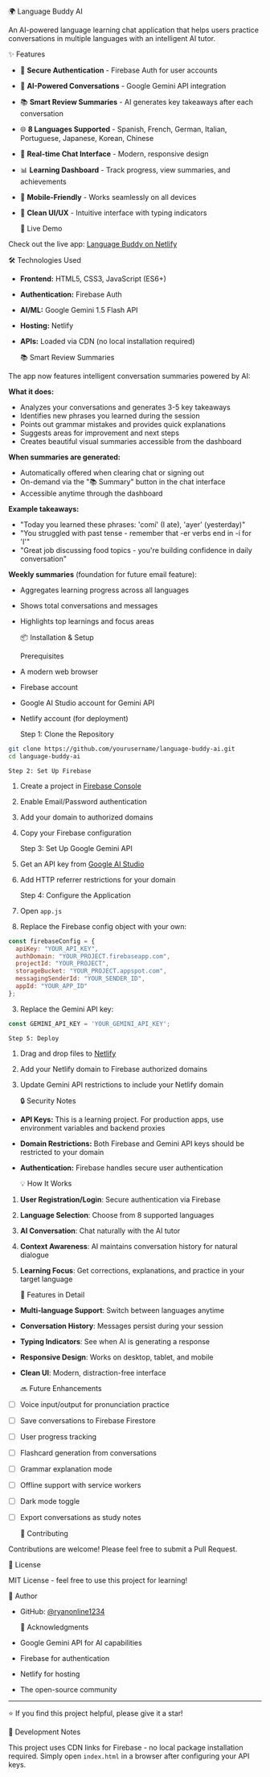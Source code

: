   🌍 Language Buddy AI

An AI-powered language learning chat application that helps users practice conversations in multiple languages with an intelligent AI tutor.

   ✨ Features

- 🔐 **Secure Authentication** - Firebase Auth for user accounts
- 🤖 **AI-Powered Conversations** - Google Gemini API integration
- 📚 **Smart Review Summaries** - AI generates key takeaways after each conversation
- 🌐 **8 Languages Supported** - Spanish, French, German, Italian, Portuguese, Japanese, Korean, Chinese
- 💬 **Real-time Chat Interface** - Modern, responsive design
- 📊 **Learning Dashboard** - Track progress, view summaries, and achievements
- 📱 **Mobile-Friendly** - Works seamlessly on all devices
- 🎨 **Clean UI/UX** - Intuitive interface with typing indicators

   🚀 Live Demo

Check out the live app: [Language Buddy on Netlify](https://ai-language-buddy.netlify.app)

   🛠️ Technologies Used

- **Frontend:** HTML5, CSS3, JavaScript (ES6+)
- **Authentication:** Firebase Auth
- **AI/ML:** Google Gemini 1.5 Flash API
- **Hosting:** Netlify
- **APIs:** Loaded via CDN (no local installation required)

   📚 Smart Review Summaries

The app now features intelligent conversation summaries powered by AI:

**What it does:**
- Analyzes your conversations and generates 3-5 key takeaways
- Identifies new phrases you learned during the session
- Points out grammar mistakes and provides quick explanations
- Suggests areas for improvement and next steps
- Creates beautiful visual summaries accessible from the dashboard

**When summaries are generated:**
- Automatically offered when clearing chat or signing out
- On-demand via the "📚 Summary" button in the chat interface
- Accessible anytime through the dashboard

**Example takeaways:**
- "Today you learned these phrases: 'comí' (I ate), 'ayer' (yesterday)"
- "You struggled with past tense - remember that -er verbs end in -í for 'I'"
- "Great job discussing food topics - you're building confidence in daily conversation"

**Weekly summaries** (foundation for future email feature):
- Aggregates learning progress across all languages
- Shows total conversations and messages
- Highlights top learnings and focus areas

   📦 Installation & Setup

    Prerequisites
- A modern web browser
- Firebase account
- Google AI Studio account for Gemini API
- Netlify account (for deployment)

    Step 1: Clone the Repository
```bash
git clone https://github.com/yourusername/language-buddy-ai.git
cd language-buddy-ai
```

    Step 2: Set Up Firebase
1. Create a project in [Firebase Console](https://console.firebase.google.com)
2. Enable Email/Password authentication
3. Add your domain to authorized domains
4. Copy your Firebase configuration

    Step 3: Set Up Google Gemini API
1. Get an API key from [Google AI Studio](https://makersuite.google.com/app/apikey)
2. Add HTTP referrer restrictions for your domain

    Step 4: Configure the Application
1. Open `app.js`
2. Replace the Firebase config object with your own:
```javascript
const firebaseConfig = {
  apiKey: "YOUR_API_KEY",
  authDomain: "YOUR_PROJECT.firebaseapp.com",
  projectId: "YOUR_PROJECT",
  storageBucket: "YOUR_PROJECT.appspot.com",
  messagingSenderId: "YOUR_SENDER_ID",
  appId: "YOUR_APP_ID"
};
```
3. Replace the Gemini API key:
```javascript
const GEMINI_API_KEY = 'YOUR_GEMINI_API_KEY';
```

    Step 5: Deploy
1. Drag and drop files to [Netlify](https://netlify.com)
2. Add your Netlify domain to Firebase authorized domains
3. Update Gemini API restrictions to include your Netlify domain

   🔒 Security Notes

- **API Keys:** This is a learning project. For production apps, use environment variables and backend proxies
- **Domain Restrictions:** Both Firebase and Gemini API keys should be restricted to your domain
- **Authentication:** Firebase handles secure user authentication

   💡 How It Works

1. **User Registration/Login**: Secure authentication via Firebase
2. **Language Selection**: Choose from 8 supported languages
3. **AI Conversation**: Chat naturally with the AI tutor
4. **Context Awareness**: AI maintains conversation history for natural dialogue
5. **Learning Focus**: Get corrections, explanations, and practice in your target language

   🎯 Features in Detail

- **Multi-language Support**: Switch between languages anytime
- **Conversation History**: Messages persist during your session
- **Typing Indicators**: See when AI is generating a response
- **Responsive Design**: Works on desktop, tablet, and mobile
- **Clean UI**: Modern, distraction-free interface

   🔜 Future Enhancements

- [ ] Voice input/output for pronunciation practice
- [ ] Save conversations to Firebase Firestore
- [ ] User progress tracking
- [ ] Flashcard generation from conversations
- [ ] Grammar explanation mode
- [ ] Offline support with service workers
- [ ] Dark mode toggle
- [ ] Export conversations as study notes

   🤝 Contributing

Contributions are welcome! Please feel free to submit a Pull Request.

   📄 License

MIT License - feel free to use this project for learning!

   👤 Author

- GitHub: [@ryanonline1234](https://github.com/ryanonline1234)

   🙏 Acknowledgments

- Google Gemini API for AI capabilities
- Firebase for authentication
- Netlify for hosting
- The open-source community

---

⭐ If you find this project helpful, please give it a star!

   📝 Development Notes

This project uses CDN links for Firebase - no local package installation required. Simply open `index.html` in a browser after configuring your API keys.